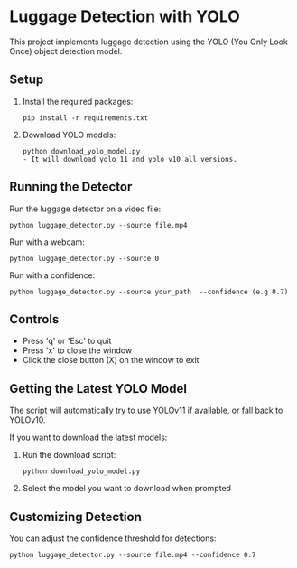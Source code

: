# Luggage Detection with YOLO

This project implements luggage detection using the YOLO (You Only Look Once) object detection model.

## Setup

1. Install the required packages:
   ```
   pip install -r requirements.txt
   ```

2. Download YOLO models:
   ```
   python download_yolo_model.py
   - It will download yolo 11 and yolo v10 all versions.
   ```

## Running the Detector

Run the luggage detector on a video file:
```
python luggage_detector.py --source file.mp4
```

Run with a webcam:
```
python luggage_detector.py --source 0
```
Run with a confidence:
```
python luggage_detector.py --source your_path  --confidence (e.g 0.7)
```

## Controls
- Press 'q' or 'Esc' to quit
- Press 'x' to close the window
- Click the close button (X) on the window to exit

## Getting the Latest YOLO Model

The script will automatically try to use YOLOv11 if available, or fall back to YOLOv10.

If you want to download the latest models:
1. Run the download script:
   ```
   python download_yolo_model.py
   ```
2. Select the model you want to download when prompted

## Customizing Detection

You can adjust the confidence threshold for detections:
```
python luggage_detector.py --source file.mp4 --confidence 0.7
```
